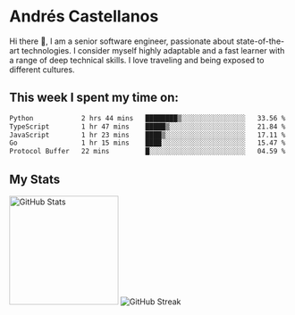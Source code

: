# Andrés Castellanos

Hi there 👋, I am a senior software engineer, passionate about state-of-the-art technologies. I consider myself highly adaptable and a fast learner with a range of deep technical skills. I love traveling and being exposed to different cultures.

## This week I spent my time on:

<!--START_SECTION:waka-->

```txt
Python            2 hrs 44 mins   ████████▒░░░░░░░░░░░░░░░░   33.56 %
TypeScript        1 hr 47 mins    █████▒░░░░░░░░░░░░░░░░░░░   21.84 %
JavaScript        1 hr 23 mins    ████▒░░░░░░░░░░░░░░░░░░░░   17.11 %
Go                1 hr 15 mins    ████░░░░░░░░░░░░░░░░░░░░░   15.47 %
Protocol Buffer   22 mins         █░░░░░░░░░░░░░░░░░░░░░░░░   04.59 %
```

<!--END_SECTION:waka-->

## My Stats

<img height="195" src="https://github-readme-stats.vercel.app/api?username=andrescv&show_icons=true&theme=onedark&hide_border=true&card_width=495" alt="GitHub Stats" />

<img src="https://streak-stats.demolab.com?user=andrescv&theme=one-dark-pro&hide_border=true" alt="GitHub Streak" />
